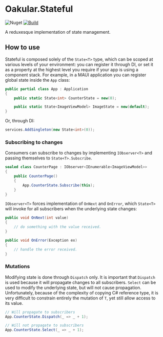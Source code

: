 # Oakular.Stateful

![Nuget](https://img.shields.io/nuget/v/Oakular.Stateful?label=NuGet&logo=Nuget&style=flat-square) [![Build](https://github.com/oakular/Oakular.Stateful/actions/workflows/package.yml/badge.svg)](https://github.com/oakular/Oakular.Stateful/actions/workflows/package.yml)

A reduxesque implementation of state management.

## How to use

Stateful is composed solely of the `State<T>` type, which can be scoped at various levels of your environment: you can register it through DI, or set it as a property at the highest level you require if your app is using a component stack. For example, in a MAUI application you can register global state inside the `App` class:

```csharp
public partial class App : Application
{
    public static State<int> CounterState = new(0);

    public static State<ImageViewModel> ImageState = new(default);
}
```

Or, through DI:
```csharp
services.AddSingleton(new State<int>(0));
```

### Subscribing to changes
Consumers can subscribe to changes by implementing `IObserver<T>` and passing themselves to `State<T>.Subscribe`.
```csharp
sealed class CounterPage : IObserver<IEnumerable<ImageViewModel>>
{
    public CounterPage()
    {
        App.CounterState.Subscribe(this);
    }
}
```

`IObserver<T>` forces implementation of `OnNext` and `OnError`, which `State<T>` will invoke for all subscribers when the underlying state changes:

```csharp
public void OnNext(int value)
{
    // do something with the value received.
}

public void OnError(Exception ex)
{
    // handle the error received.
}
```

### Mutations
Modifying state is done through `Dispatch` only. It is important that `Dispatch` is used because it will propagate changes to all subscribers. `Select` can be used to modify the underlying state, but will not cause propagation. Unfortunately, because of the complexity of copying C# reference type, it is very difficult to constrain entirely the mutation of `T`, yet still allow access to its value.

```csharp
// Will propagate to subscribers
App.CounterState.Dispatch(_ => _ + 1);

// Will not propagate to subscribers
App.CounterState.Select(_ => _ + 1);
```
